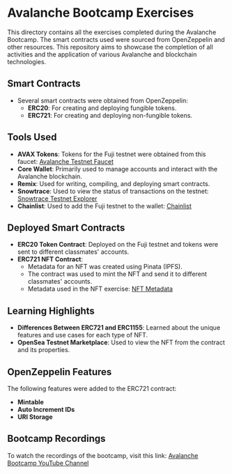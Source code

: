 # Avalanche Bootcamp Exercises

This directory contains all the exercises completed during the Avalanche Bootcamp. The smart contracts used were sourced from OpenZeppelin and other resources. This repository aims to showcase the completion of all activities and the application of various Avalanche and blockchain technologies.

## Smart Contracts

- Several smart contracts were obtained from OpenZeppelin:
  - **ERC20**: For creating and deploying fungible tokens.
  - **ERC721**: For creating and deploying non-fungible tokens.

## Tools Used

- **AVAX Tokens**: Tokens for the Fuji testnet were obtained from this faucet: [Avalanche Testnet Faucet](https://core.app/tools/testnet-faucet/?subnet=c&token=c)
- **Core Wallet**: Primarily used to manage accounts and interact with the Avalanche blockchain.
- **Remix**: Used for writing, compiling, and deploying smart contracts.
- **Snowtrace**: Used to view the status of transactions on the testnet: [Snowtrace Testnet Explorer](https://testnet.snowtrace.io/)
- **Chainlist**: Used to add the Fuji testnet to the wallet: [Chainlist](https://chainlist.org/)

## Deployed Smart Contracts

- **ERC20 Token Contract**: Deployed on the Fuji testnet and tokens were sent to different classmates' accounts.
- **ERC721 NFT Contract**:
  - Metadata for an NFT was created using Pinata (IPFS).
  - The contract was used to mint the NFT and send it to different classmates' accounts.
  - Metadata used in the NFT exercise: [NFT Metadata](https://ipfs.io/ipfs/QmbvEmLnMwYgNxG1vRHADkwd34apZqSzRCQneEETNAmHSB)

## Learning Highlights

- **Differences Between ERC721 and ERC1155**: Learned about the unique features and use cases for each type of NFT.
- **OpenSea Testnet Marketplace**: Used to view the NFT from the contract and its properties.

## OpenZeppelin Features

The following features were added to the ERC721 contract:

- **Mintable**
- **Auto Increment IDs**
- **URI Storage**

## Bootcamp Recordings

To watch the recordings of the bootcamp, visit this link: [Avalanche Bootcamp YouTube Channel](https://www.youtube.com/@AvaxColombia)
